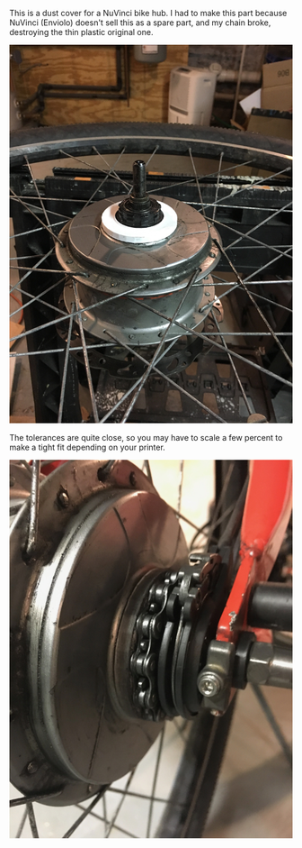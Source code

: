 This is a dust cover for a NuVinci bike hub. I had to make this part because NuVinci (Enviolo) doesn't sell this as a spare part, and my chain broke, destroying the thin plastic original one.

![](IMG_3287.jpeg)

The tolerances are quite close, so you may have to scale a few percent to make a tight fit depending on your printer.

![](IMG_3288.jpeg)
